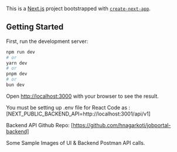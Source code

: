 This is a [Next.js](https://nextjs.org/) project bootstrapped with [`create-next-app`](https://github.com/vercel/next.js/tree/canary/packages/create-next-app).

## Getting Started

First, run the development server:

```bash
npm run dev
# or
yarn dev
# or
pnpm dev
# or
bun dev
```

Open [http://localhost:3000](http://localhost:3000) with your browser to see the result.

You must be setting up .env file for React Code as : [NEXT_PUBLIC_BACKEND_API=http://localhost:3001/api/v1]

Backend API Github Repo: [https://github.com/hnagarkoti/jobportal-backend]

Some Sample Images of UI & Backend Postman API calls.
